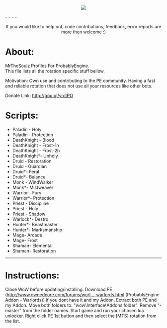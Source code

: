 <p align="center">
  <img src="https://dl.dropboxusercontent.com/u/101560647/splash.png"/>
</p>
- - - -
<p align="center">
	If you would like to help out, code contributions, feedback, error reports are more then welcome :)
</p>



About:  
============================
MrTheSoulz Profiles For ProbablyEngine.  
This file lists all the rotation specific stuff bellow.  
  
Motivation:
Own use and contributing to the PE community.
Having a fast and reliable rotation that does not use all your resources like other bots.


  
Donate Link: http://goo.gl/yrctPO

Scripts:
============================
* Paladin - Holy
* Paladin - Protection
* DeathKnight - Blood
* DeathKnight - Frost-1h
* DeathKnight - Frost-2h
* DeathKnight*- Unholy
* Druid - Restoration
* Druid - Guardian
* Druid*- Feral
* Druid*- Balance
* Monk - WindWalker
* Monk*- Mistweaver
* Warrior - Fury
* Warrior*- Protection
* Priest - Discipline
* Priest - Holy
* Priest - Shadow
* Warlock*- Destro
* Hunter*- Beastmaster
* Hunter*- Marksmanship
* Mage- Arcade
* Mage- Frost
* Shaman- Elemental
* Shaman- Restoration
  
---------------------------------------------------------------
Instructions:
============================
Close WoW before updating/installing.
Download PE (http://www.ownedcore.com/forums/worl...-warlords.html (ProbablyEngine Addon - Warlords)) if you dont have it and my Addon.
Extract both PE and my Addon.
Move both folders to: "wow\Interface\Addons folder".
Remove "-master" from the folder names.
Start game and run your chosen lua unlocker.
Right click PE 1st button and then select the [MTS] rotation from the list.